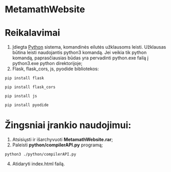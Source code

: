 # MetamathWebsite

# Reikalavimai
1. Įdiegta [Python](https://www.python.org/downloads/) sistema, komandinės eilutės užklausoms leisti. Užklausas būtina leisti naudojantis python3 komandą. Jei veikia tik python komandą, paprasčiausias būdas yra pervadinti python.exe failą į python3.exe python direktorijoje;
2. Flask, flask_cors, js, pyodide bibliotekos:
```
pip install flask
```
```
pip install flask_cors
```
```
pip install js
```
```
pip install pyodide
```

# Žingsniai įrankio naudojimui: 
1. Atsisiųsti ir išarchyvuoti **MetamathWebsite.rar**;
2. Paleisti **python/compilerAPI.py** programą;
```
python3 ./python/compilerAPI.py
```
4. Atidaryti index.html failą.

